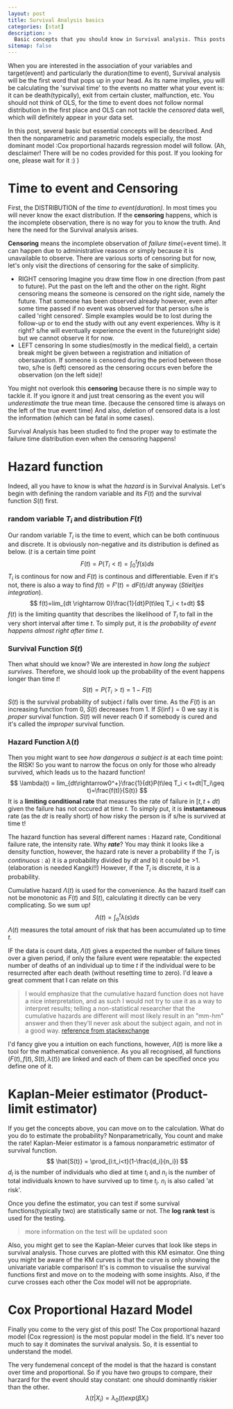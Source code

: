 ```yaml
---
layout: post
title: Survival Analysis basics
categories: [stat]
description: >
  Basic concepts that you should know in Survival analysis. This posts will elaborate censoring, hazard function and nonparametric survival analysis(KM estimator) and the Cox PH model
sitemap: false
---
```


When you are interested in the association of your variables and target(event) and particularly the duration(time to event), Survival analysis will be the first word that pops up in your head. As its name implies, you will be calculating the 'survival time' to the events no matter what your event is: it can be death(typically), exit from certain cluster, malfunction, etc.  You should not think of OLS, for the time to event does not follow normal distribution in the first place and OLS can not tackle the *censored* data well, which will definitely appear in your data set.

In this post, several basic but essential concepts will be described. And then the nonparametric and parametric models especially, the most dominant model :Cox proportional hazards regression model will follow. (Ah, desclaimer! There will be no codes provided for this post. If you looking for one, please wait for it :) )


# Time to event and Censoring

First, the DISTRIBUTION of the *time to event(duration)*. In most times you will never know the exact distribution. If the **censoring** happens, which is the incomplete observation, there is no way for you to know the truth. And here the need for the Survival analysis arises. 

**Censoring** means the incomplete observation of *failure time*(=event time). It can happen due to administrative reasons or simply because it is unavailable to observe. There are various sorts of censoring but for now, let's only visit the directions of censoring for the sake of simplicity. 

* RIGHT censoring
	Imagine you draw time flow in one direction (from past to future). Put the past on the left and the other on the right. Right censoring means the someone is censored on the right side, namely the future. That someone has been observed already however, even after some time passed if no event was observed for that person s/he is called 'right censored'. Simple examples would be to lost during the follow-up or to end the study with out any event experiences. Why is it right? s/he will eventually experience the event in the future(right side) but we cannot observe it for now. 
* LEFT censoring
	In some studies(mostly in the medical field), a certain break might be given between a registration and initiation of obersavation. If someone is censored during the period between those two, s/he is (left) censored as the censoring occurs even before the observation (on the left side)! 

You might not overlook this **censoring** because there is no simple way to tackle it. If you ignore it and just treat censoring as the event you will *underestimate* the true mean time. (because the censored time is always on the left of the true event time) And also, deletion of censored data is a lost the information (which can be fatal in some cases). 

Survival Analysis has been studied to find the proper way to estimate the failure time distribution even when the censoring happens!

# Hazard function
Indeed, all you have to know is what the *hazard* is in Survival Analysis. Let's begin with defining the random variable and its $F(t)$ and the survival function $S(t)$ first.

### random variable $T_i$ and  distribution $F(t)$
Our random variable $T_i$ is the time to event, which can be both continuous and discrete. It is obviously non-negative and its distribution is defined as below. ($t$ is a certain time point
$$
F(t) = P(T_i<t) =  \int_0^tf(s)ds
$$
$T_i$ is continous for now and $F(t)$ is continous and differentiable. Even if it's not, there is also a way to find $f(t) = F'(t) = dF(t)/dt$ anyway (*Stieltjes integration*). 
$$
f(t)=lim_{dt \rightarrow 0}\frac{1}{dt}P(t\leq T_i < t+dt)
$$
$f(t)$ is the limiting quantity that describes the likelihood of $T_i$ to fall in the very short interval after time $t$. To simply put, it is *the probability of event happens almost right after time t*. 

### Survival Function $S(t)$
Then what should we know? We are interested in *how long the subject survives*. Therefore, we should look up the probability of the event happens longer than time $t$! 
$$
S(t)=P(T_i>t)=1-F(t)
$$
$S(t)$ is the survival probability of subject $i$ falls over time. As the $F(t)$ is an increasing function from 0, $S(t)$ decreases from 1.  If $S(\inf)=0$ we say it is *proper* survival function. $S(t)$ will never reach 0 if somebody is cured and it's called the *improper* survival function.  

### Hazard Function $\lambda(t)$
Then you might want to see *how dangerous a subject is* at each time point: the RISK!  So you want to narrow the focus on only for those who already survived, which leads us to the hazard function!
$$
\lambda(t) = lim_{dt\rightarrow0^+}\frac{1}{dt}P(t\leq T_i < t+dt|T_i\geq t)=\frac{f(t)}{S(t)}
$$
It is a **limiting conditional rate** that measures the rate of failure in $[t,t+dt)$ given the failure has not occured at time $t$. To simply put, it is **instantaneous** rate (as the $dt$ is really short) of how risky the person is if s/he is survived at time t! 

The hazard function has several different names : Hazard rate, Conditional failure rate, the intensity rate. Why ***rate***? You may think it looks like a density function, however, the hazard rate is never a probability if the $T_i$ is *continuous* : a) it is a probability divided by $dt$ and b) it could be >1. (elaboration is needed Kangki!!) However, if the $T_i$ is discrete, it is a probability.

Cumulative hazard $\Lambda(t)$ is used for the convenience. As the hazard itself can not be monotonic as $F(t)$ and $S(t)$, calculating it directly can be very complicating. So we sum up!
$$
\Lambda(t)=\int_o^t \lambda(s)ds
$$
$\Lambda(t)$ measures the total amount of risk that has been accumulated up to time $t$.  

IF the data is count data, $\Lambda(t)$ gives a expected  the number of failure times over a given period, if only the failure event were repeatable:  the expected number of deaths of an individual up to time $t$ if the individual were to be resurrected after each death (without resetting time to zero). I'd leave a great comment that I can relate on this

> I would emphasize that the cumulative hazard function does not have a nice interpretation, and as such I would not try to use it as a way to interpret results; telling a non-statistical researcher that the cumulative hazards are different will most likely result in an "mm-hm" answer and then they'll never ask about the subject again, and not in a good way. 
> [reference from stackexchange](https://stats.stackexchange.com/questions/60238/intuition-for-cumulative-hazard-function-survival-analysis)

I'd fancy give you a intuition on each functions, however, $\Lambda(t)$ is more like a tool for the mathematical convenience. As you all recognised, all functions ($F(t), f(t), S(t), \lambda(t)$) are linked and each of them can be specified once you define one of it. 

# Kaplan-Meier estimator (Product-limit estimator)

If you get the concepts above, you can move on to the calculation. What do you do to estimate the probability? Nonparametrically, You count and make the rate! Kaplan-Meier estimator is a famous nonparametric estimator of survival function. 
$$
\hat{S(t)} = \prod_{i:t_i<t}(1-\frac{d_i}{n_i})
$$
$d_i$ is the number of individuals who died at time $t_i$ and $n_i$ is the number of total individuals known to have survived up to time $t_i$. $n_i$ is also called 'at risk'. 

Once you define the estimator, you can test if some survival functions(typically two) are statistically same or not. The **log rank test** is used for the testing. 

> more information on the test will be updated soon

Also, you might get to see the Kaplan-Meier curves that look like steps in survival analysis. Those curves are plotted with this KM esimator. One thing you might be aware of the KM curves is that the curve is only showing the univariate variable comparison! It's is common to visualise the survival functions first and move on to the modeing with some insights. Also, if the curve crosses each other the Cox model will not be appropriate. 

# Cox Proportional Hazard Model

Finally you come to the very gist of this post! The Cox proportional hazard model (Cox regression) is the most popular model in the field. It's never too much to say it dominates the survival analysis. So, it is essential to understand the model.

The very fundemenal concept of the model is that the hazard is constant over time and proportional. So if you have two groups to compare, their harzard for the event should stay constant: one should dominantly riskier than the other. 
$$
\lambda(t|X_i) = \lambda_0(t)exp(\beta X_i)
$$
 

